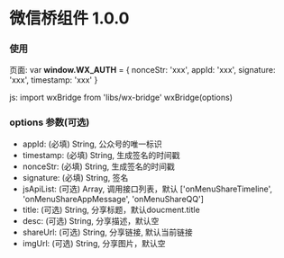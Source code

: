# 微信桥组件 1.0.0

### 使用

页面:
var __window.__WX_AUTH____ = {
	nonceStr: 'xxx',
	appId: 'xxx',
	signature: 'xxx',
	timestamp: 'xxx'
}

js:
import wxBridge from 'libs/wx-bridge'
wxBridge(options)


### options 参数(可选)
 * appId: (必填) String, 公众号的唯一标识
 * timestamp: (必填) String, 生成签名的时间戳
 * nonceStr: (必填) String, 生成签名的时间戳
 * signature: (必填) String, 签名
 * jsApiList: (可选) Array, 调用接口列表，默认 ['onMenuShareTimeline', 'onMenuShareAppMessage', 'onMenuShareQQ']
 * title: (可选) String, 分享标题，默认doucment.title
 * desc: (可选) String, 分享描述，默认空
 * shareUrl: (可选) String, 分享链接, 默认当前链接
 * imgUrl: (可选) String, 分享图片，默认空
